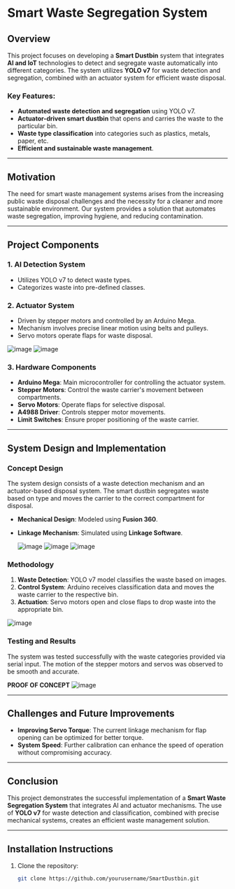 # Smart Waste Segregation System

## Overview

This project focuses on developing a **Smart Dustbin** system that integrates **AI and IoT** technologies to detect and segregate waste automatically into different categories. The system utilizes **YOLO v7** for waste detection and segregation, combined with an actuator system for efficient waste disposal.

### Key Features:
- **Automated waste detection and segregation** using YOLO v7.
- **Actuator-driven smart dustbin** that opens and carries the waste to the particular bin.
- **Waste type classification** into categories such as plastics, metals, paper, etc.
- **Efficient and sustainable waste management**.

---

## Motivation

The need for smart waste management systems arises from the increasing public waste disposal challenges and the necessity for a cleaner and more sustainable environment. Our system provides a solution that automates waste segregation, improving hygiene, and reducing contamination.

---

## Project Components

### 1. **AI Detection System**
   - Utilizes YOLO v7 to detect waste types.
   - Categorizes waste into pre-defined classes.
   

### 2. **Actuator System**
   - Driven by stepper motors and controlled by an Arduino Mega.
   - Mechanism involves precise linear motion using belts and pulleys.
   - Servo motors operate flaps for waste disposal.
   
   ![image](https://github.com/user-attachments/assets/24137e9b-61b0-4833-ad15-34d69c6295fa)
   ![image](https://github.com/user-attachments/assets/b8fc4aa1-fa6b-498c-9dba-a8e01337e8b4)


### 3. **Hardware Components**
   - **Arduino Mega**: Main microcontroller for controlling the actuator system.
   - **Stepper Motors**: Control the waste carrier's movement between compartments.
   - **Servo Motors**: Operate flaps for selective disposal.
   - **A4988 Driver**: Controls stepper motor movements.
   - **Limit Switches**: Ensure proper positioning of the waste carrier.
     
---

## System Design and Implementation

### Concept Design
The system design consists of a waste detection mechanism and an actuator-based disposal system. The smart dustbin segregates waste based on type and moves the carrier to the correct compartment for disposal.

- **Mechanical Design**: Modeled using **Fusion 360**.
- **Linkage Mechanism**: Simulated using **Linkage Software**.

   ![image](https://github.com/user-attachments/assets/16ad2a83-4e4a-449a-8d48-0d7795ffe827)
   ![image](https://github.com/user-attachments/assets/ddf07207-2e9c-4f5d-8771-b49896d79a5f)
   ![image](https://github.com/user-attachments/assets/34c3d03a-7712-4307-865b-a1b7c9f364ac)

### Methodology
1. **Waste Detection**: YOLO v7 model classifies the waste based on images.
2. **Control System**: Arduino receives classification data and moves the waste carrier to the respective bin.
3. **Actuation**: Servo motors open and close flaps to drop waste into the appropriate bin.

![image](https://github.com/user-attachments/assets/83654459-8d8f-45e9-a548-4cb5083382ee)


### Testing and Results
The system was tested successfully with the waste categories provided via serial input. The motion of the stepper motors and servos was observed to be smooth and accurate.

   **PROOF OF CONCEPT**
   ![image](https://github.com/user-attachments/assets/291c1836-a399-4fec-adee-bc14580ea901)



---

## Challenges and Future Improvements
- **Improving Servo Torque**: The current linkage mechanism for flap opening can be optimized for better torque.
- **System Speed**: Further calibration can enhance the speed of operation without compromising accuracy.

---

## Conclusion
This project demonstrates the successful implementation of a **Smart Waste Segregation System** that integrates AI and actuator mechanisms. The use of **YOLO v7** for waste detection and classification, combined with precise mechanical systems, creates an efficient waste management solution.

---

## Installation Instructions
1. Clone the repository: 
   ```bash
   git clone https://github.com/yourusername/SmartDustbin.git
